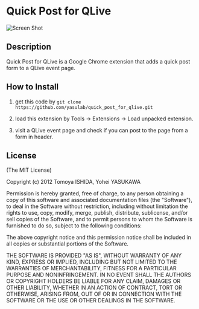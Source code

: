 # Quick Post for QLive

![Screen Shot](https://raw.github.com/yasulab/quick_post_for_qlive/master/images/ss.png)

## Description
Quick Post for QLive is a Google Chrome extension that adds a quick post form to a QLive event page.

## How to Install

1. get this code by `git clone https://github.com/yasulab/quick_post_for_qlive.git`

2. load this extension by Tools -> Extensions -> Load unpacked extension.

3. visit a QLive event page and check if you can post to the page from a form in header.

## License

(The MIT License)

Copyright (c) 2012 Tomoya ISHIDA, Yohei YASUKAWA

Permission is hereby granted, free of charge, to any person obtaining a copy of this software and associated documentation files (the "Software"), to deal in the Software without restriction, including without limitation the rights to use, copy, modify, merge, publish, distribute, sublicense, and/or sell copies of the Software, and to permit persons to whom the Software is furnished to do so, subject to the following conditions:

The above copyright notice and this permission notice shall be included in all copies or substantial portions of the Software.

THE SOFTWARE IS PROVIDED "AS IS", WITHOUT WARRANTY OF ANY KIND, EXPRESS OR IMPLIED, INCLUDING BUT NOT LIMITED TO THE WARRANTIES OF MERCHANTABILITY, FITNESS FOR A PARTICULAR PURPOSE AND NONINFRINGEMENT. IN NO EVENT SHALL THE AUTHORS OR COPYRIGHT HOLDERS BE LIABLE FOR ANY CLAIM, DAMAGES OR OTHER LIABILITY, WHETHER IN AN ACTION OF CONTRACT, TORT OR OTHERWISE, ARISING FROM, OUT OF OR IN CONNECTION WITH THE SOFTWARE OR THE USE OR OTHER DEALINGS IN THE SOFTWARE.
